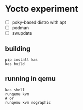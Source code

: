 # Yocto experiment

* [ ] poky-based distro with apt
* [ ] podman
* [ ] swupdate

## building

```shell
pip install kas
kas build
```

## running in qemu

```shell
kas shell
runqemu kvm
# or
runqemu kvm nographic 
```
